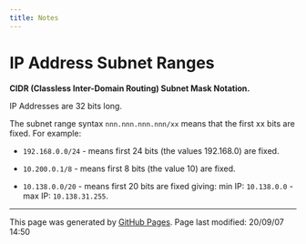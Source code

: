 ```yaml
---
title: Notes
---
```

# IP Address Subnet Ranges

**CIDR (Classless Inter-Domain Routing) Subnet Mask Notation.**

IP Addresses are 32 bits long.

The subnet range syntax `nnn.nnn.nnn.nnn/xx` means that the first xx bits are fixed. For example:

- `192.168.0.0/24` - means first 24 bits (the values 192.168.0) are fixed.

- `10.200.0.1/8` - means first 8 bits (the value 10) are fixed.

- `10.138.0.0/20` - means first 20 bits are fixed giving: min IP: `10.138.0.0` - max IP: `10.138.31.255`.
<hr>
<p class="pagedate">This page was generated by <a href=".">GitHub Pages</a>.  Page last modified: 20/09/07 14:50</p>
